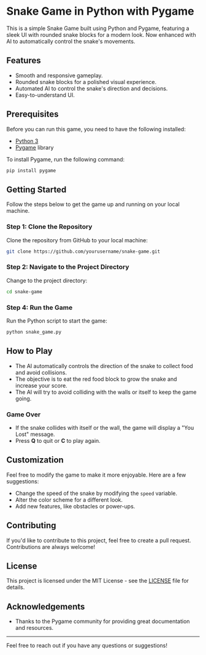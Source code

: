 # Snake Game in Python with Pygame

This is a simple Snake Game built using Python and Pygame, featuring a sleek UI with rounded snake blocks for a modern look. Now enhanced with AI to automatically control the snake's movements.

## Features
- Smooth and responsive gameplay.
- Rounded snake blocks for a polished visual experience.
- Automated AI to control the snake's direction and decisions.
- Easy-to-understand UI.

## Prerequisites
Before you can run this game, you need to have the following installed:

- [Python 3](https://www.python.org/downloads/)
- [Pygame](https://www.pygame.org/) library

To install Pygame, run the following command:
```sh
pip install pygame
```

## Getting Started
Follow the steps below to get the game up and running on your local machine.

### Step 1: Clone the Repository
Clone the repository from GitHub to your local machine:
```sh
git clone https://github.com/yourusername/snake-game.git
```

### Step 2: Navigate to the Project Directory
Change to the project directory:
```sh
cd snake-game
```

### Step 4: Run the Game
Run the Python script to start the game:
```sh
python snake_game.py
```

## How to Play
- The AI automatically controls the direction of the snake to collect food and avoid collisions.
- The objective is to eat the red food block to grow the snake and increase your score.
- The AI will try to avoid colliding with the walls or itself to keep the game going.

### Game Over
- If the snake collides with itself or the wall, the game will display a "You Lost" message.
- Press **Q** to quit or **C** to play again.

## Customization
Feel free to modify the game to make it more enjoyable. Here are a few suggestions:
- Change the speed of the snake by modifying the `speed` variable.
- Alter the color scheme for a different look.
- Add new features, like obstacles or power-ups.

## Contributing
If you'd like to contribute to this project, feel free to create a pull request. Contributions are always welcome!

## License
This project is licensed under the MIT License - see the [LICENSE](LICENSE) file for details.

## Acknowledgements
- Thanks to the Pygame community for providing great documentation and resources.



---

Feel free to reach out if you have any questions or suggestions!